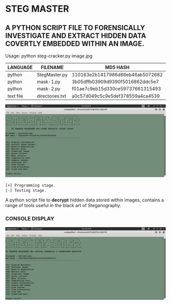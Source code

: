 # STEG MASTER
## A PYTHON SCRIPT FILE TO FORENSICALLY INVESTIGATE AND EXTRACT HIDDEN DATA COVERTLY EMBEDDED WITHIN AN IMAGE.

Usage: python steg-cracker.py image.jpg

| LANGUAGE  | FILENAME        | MD5 HASH                         | CONTENTS               |
|--------   |----             |-----                             | ----                   |
| python    | StegMaster.py   | 110163e2b1417986d66eb46ab5072682 |                        |
| python    | mask-1.py       | 3b05dffb03909d9390f5016862ddc5e7 |                        |
| python    | mask-2.py       | f01ae7c9eb15d330ce59737661315493 |                        |
| text file | directories.txt | a0c57d049c5c9e5def378559a4ca4539 |                        |

![Screenshot](picture2.png)

    [+] Programming stage.
    [-] Testing stage.

A python script file to **decrypt** hidden data stored within images, contains a range of tools useful in the black art of Steganography.

### CONSOLE DISPLAY
![Screenshot](picture1.png) 

